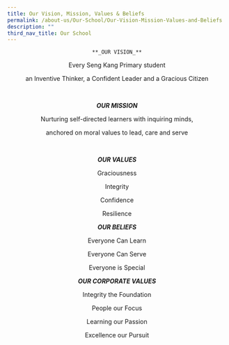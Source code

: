 ```yaml
---
title: Our Vision, Mission, Values & Beliefs
permalink: /about-us/Our-School/Our-Vision-Mission-Values-and-Beliefs
description: ""
third_nav_title: Our School
---
```

<center>
	
	**_OUR VISION_**

Every Seng Kang Primary student

an Inventive Thinker, a Confident Leader and a Gracious Citizen
	
<br>
  

**_OUR MISSION_**

Nurturing self-directed learners with inquiring minds,

anchored on moral values to lead, care and serve

  
<br>
	

**_OUR VALUES_**

Graciousness

Integrity

Confidence

Resilience

  

**_OUR BELIEFS_**

Everyone Can Learn

Everyone Can Serve

Everyone is Special

  

**_OUR CORPORATE VALUES_**

Integrity the Foundation

People our Focus

Learning our Passion

Excellence our Pursuit

</center>